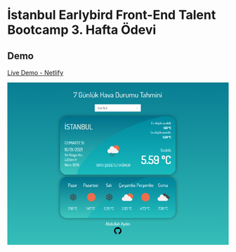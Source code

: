 # İstanbul Earlybird Front-End Talent Bootcamp 3. Hafta Ödevi

## Demo

[Live Demo - Netlify](https://weather-app-abdullah-aydin.netlify.app/)

![weather-app](images/weather-app.png)